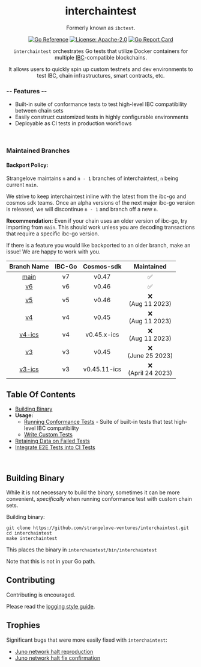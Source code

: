 <div align="center">
<h1>interchaintest</h1>

Formerly known as `ibctest`.

[![Go Reference](https://pkg.go.dev/badge/github.com/strangelove-ventures/interchaintest@main.svg)](https://pkg.go.dev/github.com/strangelove-ventures/interchaintest@main)
[![License: Apache-2.0](https://img.shields.io/github/license/strangelove-ventures/interchaintest.svg?style=flat-square)](https://github.com/strangelove-ventures/interchaintest/blob/main/create-test-readme/LICENSE)
[![Go Report Card](https://goreportcard.com/badge/github.com/strangelove-ventures/interchaintest)](https://goreportcard.com/report/github.com/strangelove-ventures/interchaintest)



`interchaintest` orchestrates Go tests that utilize Docker containers for multiple
[IBC](https://docs.cosmos.network/master/ibc/overview.html)-compatible blockchains.

It allows users to quickly spin up custom testnets and dev environments to test IBC, chain infrastructures, smart contracts, etc.
</div>

### -- Features --

- Built-in suite of conformance tests to test high-level IBC compatibility between chain sets
- Easily construct customized tests in highly configurable environments
- Deployable as CI tests in production workflows

<br>

### Maintained Branches

#### Backport Policy:
Strangelove maintains `n` and `n - 1` branches of interchaintest, `n` being current `main`.

We strive to keep interchaintest inline with the latest from the ibc-go and cosmos sdk teams. Once an alpha versions of the next major ibc-go version is released, we will discontinue `n - 1` and branch off a new `n`.

**Recommendation:** Even if your chain uses an older version of ibc-go, try importing from `main`. This should work unless you are decoding transactions that require a specific ibc-go version.

If there is a feature you would like backported to an older branch, make an issue! We are happy to work with you. 

|                                **Branch Name**                               | **IBC-Go** | **Cosmos-sdk** |    **Maintained**   |
|:----------------------------------------------------------------------------:|:----------:|:--------------:|:-------------------:|
|     [main](https://github.com/strangelove-ventures/interchaintest)           |     v7     |      v0.47     |         ✅          |
|     [v6](https://github.com/strangelove-ventures/interchaintest/tree/v6)     |     v6     |      v0.46     |         ✅          |
|     [v5](https://github.com/strangelove-ventures/interchaintest/tree/v5)     |     v5     |      v0.46     |❌<br>(Aug 11 2023)  |
|     [v4](https://github.com/strangelove-ventures/interchaintest/tree/v4)     |     v4     |      v0.45     |❌<br>(Aug 11 2023)  |
| [v4-ics](https://github.com/strangelove-ventures/interchaintest/tree/v4-ics) |     v4     |   v0.45.x-ics  |❌<br>(Aug 11 2023)  |
|     [v3](https://github.com/strangelove-ventures/interchaintest/tree/v3)     |     v3     |      v0.45     |❌<br>(June 25 2023) |
| [v3-ics](https://github.com/strangelove-ventures/interchaintest/tree/v3-ics) |     v3     |  v0.45.11-ics  |❌<br>(April 24 2023)|

## Table Of Contents
- [Building Binary](#building-binary)
- **Usage:**
    - [Running Conformance Tests](./docs/conformanceTests.md) - Suite of built-in tests that test high-level IBC compatibility
    - [Write Custom Tests](./docs/writeCustomTests.md)
- [Retaining Data on Failed Tests](./docs/retainingDataOnFailedTests.md)
- [Integrate E2E Tests into CI Tests](./docs/ciTests.md)


<br>


## Building Binary

While it is not necessary to build the binary, sometimes it can be more convenient, *specifically* when running conformance test with custom chain sets.

Building binary:
```shell
git clone https://github.com/strangelove-ventures/interchaintest.git
cd interchaintest
make interchaintest
```

This places the binary in `interchaintest/bin/interchaintest`

Note that this is not in your Go path.


## Contributing

Contributing is encouraged.

Please read the [logging style guide](./docs/logging.md).

## Trophies

Significant bugs that were more easily fixed with `interchaintest`:

- [Juno network halt reproduction](https://github.com/strangelove-ventures/interchaintest/pull/7)
- [Juno network halt fix confirmation](https://github.com/strangelove-ventures/interchaintest/pull/8)
